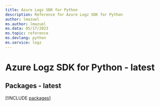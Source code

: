 ```yaml
---
title: Azure Logz SDK for Python
description: Reference for Azure Logz SDK for Python
author: lmazuel
ms.author: lmazuel
ms.data: 05/17/2023
ms.topic: reference
ms.devlang: python
ms.service: logz
---
```

# Azure Logz SDK for Python - latest
## Packages - latest
[!INCLUDE [packages](logz-index.md)]